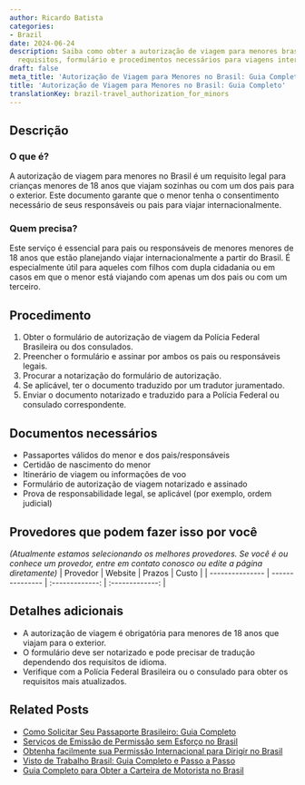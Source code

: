 ```yaml
---
author: Ricardo Batista
categories:
- Brazil
date: 2024-06-24
description: Saiba como obter a autorização de viagem para menores brasileiros, incluindo
  requisitos, formulário e procedimentos necessários para viagens internacionais.
draft: false
meta_title: 'Autorização de Viagem para Menores no Brasil: Guia Completo'
title: 'Autorização de Viagem para Menores no Brasil: Guia Completo'
translationKey: brazil-travel_authorization_for_minors
---
```



## Descrição
### O que é?
A autorização de viagem para menores no Brasil é um requisito legal para crianças menores de 18 anos que viajam sozinhas ou com um dos pais para o exterior. Este documento garante que o menor tenha o consentimento necessário de seus responsáveis ou pais para viajar internacionalmente.

### Quem precisa?
Este serviço é essencial para pais ou responsáveis de menores menores de 18 anos que estão planejando viajar internacionalmente a partir do Brasil. É especialmente útil para aqueles com filhos com dupla cidadania ou em casos em que o menor está viajando com apenas um dos pais ou com um terceiro.

## Procedimento

1. Obter o formulário de autorização de viagem da Polícia Federal Brasileira ou dos consulados.
2. Preencher o formulário e assinar por ambos os pais ou responsáveis legais.
3. Procurar a notarização do formulário de autorização.
4. Se aplicável, ter o documento traduzido por um tradutor juramentado.
5. Enviar o documento notarizado e traduzido para a Polícia Federal ou consulado correspondente.

## Documentos necessários

- Passaportes válidos do menor e dos pais/responsáveis
- Certidão de nascimento do menor
- Itinerário de viagem ou informações de voo
- Formulário de autorização de viagem notarizado e assinado
- Prova de responsabilidade legal, se aplicável (por exemplo, ordem judicial)

## Provedores que podem fazer isso por você
_(Atualmente estamos selecionando os melhores provedores. Se você é ou conhece um provedor, entre em contato conosco ou edite a página diretamente)_
| Provedor        |     Website     |     Prazos    |       Custo      |
| --------------- | --------------- |  :-------------: | :-------------: |

## Detalhes adicionais

- A autorização de viagem é obrigatória para menores de 18 anos que viajam para o exterior.
- O formulário deve ser notarizado e pode precisar de tradução dependendo dos requisitos de idioma.
- Verifique com a Polícia Federal Brasileira ou o consulado para obter os requisitos mais atualizados.
## Related Posts

- [Como Solicitar Seu Passaporte Brasileiro: Guia Completo](https://tramitit.com/pt/guides/brazil/emissão_de_passaporte/)
- [Serviços de Emissão de Permissão sem Esforço no Brasil](https://tramitit.com/pt/guides/brazil/emissão_de_alvará/)
- [Obtenha facilmente sua Permissão Internacional para Dirigir no Brasil](https://tramitit.com/pt/guides/brazil/permissão_internacional_para_dirigir/)
- [Visto de Trabalho Brasil: Guia Completo e Passo a Passo](https://tramitit.com/pt/guides/brazil/visto_de_trabalho/)
- [Guia Completo para Obter a Carteira de Motorista no Brasil](https://tramitit.com/pt/guides/brazil/carteira_de_motorista/)